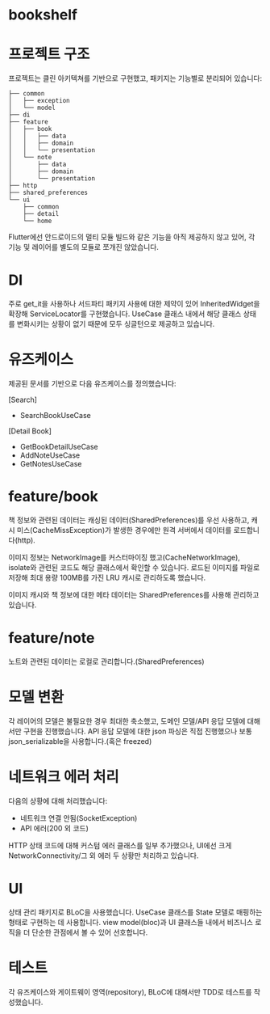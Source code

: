 # bookshelf

# 프로젝트 구조


프로젝트는 클린 아키텍쳐를 기반으로 구현했고, 패키지는 기능별로 분리되어 있습니다:

``` console
├── common
│   ├── exception
│   └── model
├── di
├── feature
│   ├── book
│   │   ├── data
│   │   ├── domain
│   │   └── presentation
│   └── note
│       ├── data
│       ├── domain
│       └── presentation
├── http
├── shared_preferences
└── ui
    ├── common
    ├── detail
    └── home
```

Flutter에선 안드로이드의 멀티 모듈 빌드와 같은 기능을 아직 제공하지 않고 있어, 각 기능 및 레이어를 별도의 모듈로 쪼개진 않았습니다.


# DI

주로 get_it을 사용하나 서드파티 패키지 사용에 대한 제약이 있어 InheritedWidget을 확장해 ServiceLocator를 구현했습니다.
UseCase 클래스 내에서 해당 클래스 상태를 변화시키는 상황이 없기 때문에 모두 싱글턴으로 제공하고 있습니다.

# 유즈케이스

제공된 문서를 기반으로 다음 유즈케이스를 정의했습니다:

[Search]
* SearchBookUseCase

[Detail Book]
* GetBookDetailUseCase
* AddNoteUseCase
* GetNotesUseCase


# feature/book

책 정보와 관련된 데이터는 캐싱된 데이터(SharedPreferences)를 우선 사용하고, 캐시 미스(CacheMissException)가 발생한 경우에만 원격 서버에서 데이터를 로드합니다(http).

이미지 정보는 NetworkImage를 커스터마이징 했고(CacheNetworkImage), isolate와 관련된 코드도 해당 클래스에서 확인할 수 있습니다.
로드된 이미지를 파일로 저장해 최대 용량 100MB를 가진 LRU 캐시로 관리하도록 했습니다.

이미지 캐시와 책 정보에 대한 메타 데이터는 SharedPreferences를 사용해 관리하고 있습니다.

# feature/note

노트와 관련된 데이터는 로컬로 관리합니다.(SharedPreferences)


# 모델 변환

각 레이어의 모델은 불필요한 경우 최대한 축소했고, 도메인 모델/API 응답 모델에 대해서만 구현을 진행했습니다.
API 응답 모델에 대한 json 파싱은 직접 진행했으나 보통 json_serializable을 사용합니다.(혹은 freezed)

# 네트워크 에러 처리

다음의 상황에 대해 처리했습니다:

* 네트워크 연결 안됨(SocketException)
* API 에러(200 외 코드)

HTTP 상태 코드에 대해 커스텀 에러 클래스를 일부 추가했으나, UI에선 크게 NetworkConnectivity/그 외 에러 두 상황만 처리하고 있습니다.

# UI

상태 관리 패키지로 BLoC을 사용했습니다.
UseCase 클래스를 State 모델로 매핑하는 형태로 구현하는 데 사용합니다.
view model(bloc)과 UI 클래스들 내에서 비즈니스 로직을 더 단순한 관점에서 볼 수 있어 선호합니다.


# 테스트

각 유즈케이스와 게이트웨이 영역(repository), BLoC에 대해서만 TDD로 테스트를 작성했습니다.

